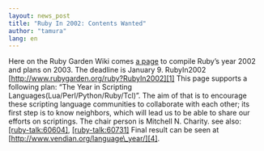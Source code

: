 ```yaml
---
layout: news_post
title: "Ruby In 2002: Contents Wanted"
author: "tamura"
lang: en
---
```


Here on the Ruby Garden Wiki comes [a page][1] to compile Ruby’s year
2002 and plans on 2003. The deadline is January 9. RubyIn2002
[http://www.rubygarden.org/ruby?RubyIn2002][1] This page supports a
following plan: “The Year in Scripting
Languages(Lua/Perl/Python/Ruby/Tcl)”. The aim of that is to encourage
these scripting language communities to collaborate with each other; its
first step is to know neighbors, which will lead us to be able to share
our efforts on scriptings. The chair person is Mitchell N. Charity. see
also: [\[ruby-talk:60604\]][2], [\[ruby-talk:60731\]][3] Final result
can be seen at [http://www.vendian.org/language\_year/][4].



[1]: http://www.rubygarden.org/ruby?RubyIn2002 
[2]: http://www.ruby-talk.com/60604 
[3]: http://www.ruby-talk.com/60731 
[4]: http://www.vendian.org/language_year/ 
